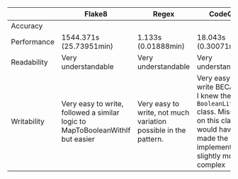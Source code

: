 || Flake8 | Regex | CodeQL |
|---|---|---|---|
Accuracy | | | |
Performance | 1544.371s (25.73951min) | 1.133s (0.01888min) | 18.043s (0.30071min) |
Readability | Very understandable | Very understandable | Very understandable |
Writability | Very easy to write, followed a similar logic to MapToBooleanWithIf but easier | Very easy to write, not much variation possible in the pattern. | Very easy to write BECAUSE I knew the `BooleanLiteral` class. Missing on this class would have made the implementation slightly more complex |